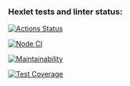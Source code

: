 ### Hexlet tests and linter status:
[![Actions Status](https://github.com/igornazim/frontend-project-lvl2/workflows/hexlet-check/badge.svg)](https://github.com/igornazim/frontend-project-lvl2/actions)

[![Node CI](https://github.com/igornazim/frontend-project-lvl2/actions/workflows/nodejs.yml/badge.svg)](https://github.com/igornazim/frontend-project-lvl2/actions/workflows/nodejs.yml)

[![Maintainability](https://api.codeclimate.com/v1/badges/d739126dfd8e1dc84ae1/maintainability)](https://codeclimate.com/github/igornazim/frontend-project-lvl2/maintainability)

[![Test Coverage](https://api.codeclimate.com/v1/badges/d739126dfd8e1dc84ae1/test_coverage)](https://codeclimate.com/github/igornazim/frontend-project-lvl2/test_coverage)